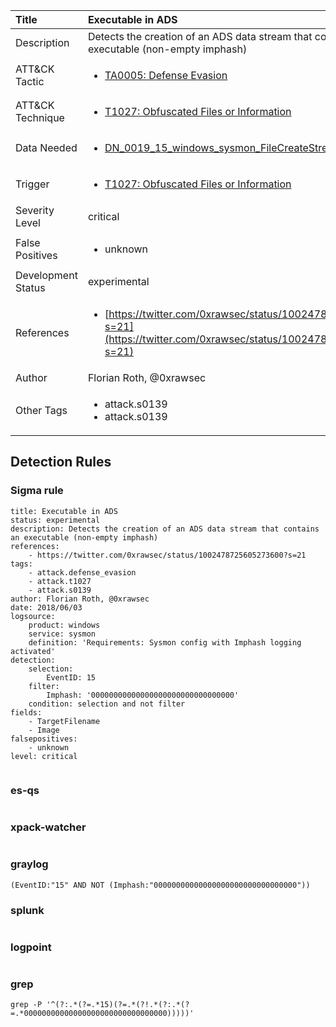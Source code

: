 | Title                | Executable in ADS                                                                                                                                                 |
|:---------------------|:------------------------------------------------------------------------------------------------------------------------------------------------------------|
| Description          | Detects the creation of an ADS data stream that contains an executable (non-empty imphash)                                                                                                                                           |
| ATT&amp;CK Tactic    | <ul><li>[TA0005: Defense Evasion](https://attack.mitre.org/tactics/TA0005)</li></ul>  |
| ATT&amp;CK Technique | <ul><li>[T1027: Obfuscated Files or Information](https://attack.mitre.org/techniques/T1027)</li></ul>                             |
| Data Needed          | <ul><li>[DN_0019_15_windows_sysmon_FileCreateStreamHash](../Data_Needed/DN_0019_15_windows_sysmon_FileCreateStreamHash.md)</li></ul>                                                         |
| Trigger              | <ul><li>[T1027: Obfuscated Files or Information](../Triggers/T1027.md)</li></ul>  |
| Severity Level       | critical                                                                                                                                                 |
| False Positives      | <ul><li>unknown</li></ul>                                                                  |
| Development Status   | experimental                                                                                                                                                |
| References           | <ul><li>[https://twitter.com/0xrawsec/status/1002478725605273600?s=21](https://twitter.com/0xrawsec/status/1002478725605273600?s=21)</li></ul>                                                          |
| Author               | Florian Roth, @0xrawsec                                                                                                                                                |
| Other Tags           | <ul><li>attack.s0139</li><li>attack.s0139</li></ul> | 

## Detection Rules

### Sigma rule

```
title: Executable in ADS
status: experimental
description: Detects the creation of an ADS data stream that contains an executable (non-empty imphash)
references:
    - https://twitter.com/0xrawsec/status/1002478725605273600?s=21
tags:
    - attack.defense_evasion
    - attack.t1027
    - attack.s0139
author: Florian Roth, @0xrawsec
date: 2018/06/03
logsource:
    product: windows
    service: sysmon
    definition: 'Requirements: Sysmon config with Imphash logging activated'
detection:
    selection:
        EventID: 15
    filter:
        Imphash: '00000000000000000000000000000000'
    condition: selection and not filter
fields:
    - TargetFilename
    - Image
falsepositives:
    - unknown
level: critical


```





### es-qs
    
```

```


### xpack-watcher
    
```

```


### graylog
    
```
(EventID:"15" AND NOT (Imphash:"00000000000000000000000000000000"))
```


### splunk
    
```

```


### logpoint
    
```

```


### grep
    
```
grep -P '^(?:.*(?=.*15)(?=.*(?!.*(?:.*(?=.*00000000000000000000000000000000)))))'
```



